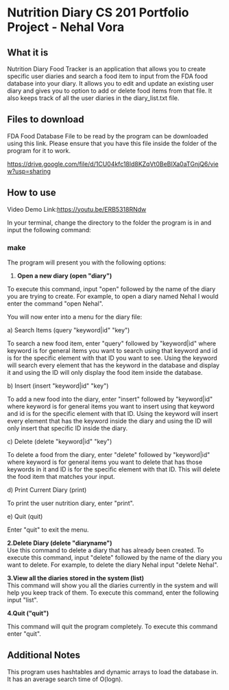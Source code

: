 <h1>Nutrition Diary CS 201 Portfolio Project - Nehal Vora</h1>
<h2><a id="user-content-what-it-is" class="anchor" href="https://github.com/ngvora/Nutrition-CRUD-Database-Log-CS-201-#what-it-is" aria-hidden="true"></a>What it is</h2>
<p>Nutrition Diary Food Tracker is an application that allows you to create specific user diaries and search a food item to input from the FDA food database into your diary. It allows you to edit and update an existing user diary and gives you to option to add or delete food items from that file. It also keeps track of all the user diaries in the diary_list.txt file.</p>
<h2><a id="user-content-files-to-download" class="anchor" href="https://github.com/ngvora/Nutrition-CRUD-Database-Log-CS-201-#files-to-download" aria-hidden="true"></a>Files to download</h2>
<p>FDA Food Database File to be read by the program can be downloaded using this link. Please ensure that you have this file inside the folder of the program for it to work.</p>
<p><a href="https://drive.google.com/file/d/1CU04kfc18ld8KZqVt0BeBIXa0aTGnjQ6/view?usp=sharing" rel="nofollow">https://drive.google.com/file/d/1CU04kfc18ld8KZqVt0BeBIXa0aTGnjQ6/view?usp=sharing</a></p>
<h2><strong>How to use</strong></h2>
<p>Video Demo Link:<a href="https://youtu.be/ERB5318RNdw" rel="nofollow">https://youtu.be/ERB5318RNdw</a></p>
<p>In your terminal, change the directory to the folder the program is in and input the following command:</p>
<h3><a id="user-content-make" class="anchor" href="https://github.com/ngvora/Nutrition-CRUD-Database-Log-CS-201-#make" aria-hidden="true"></a>make</h3>
<p>The program will present you with the following options:</p>
<ol>
<li><strong>Open a new diary (open "diary")</strong></li>
</ol>
<p>To execute this command, input "open" followed by the name of the diary you are trying to create. For example, to open a diary named Nehal I would enter the command "open Nehal".</p>
<p>You will now enter into a menu for the diary file:</p>
<p>a) Search Items (query "keyword|id" "key")</p>
<p>To search a new food item, enter "query" followed by "keyword|id" where keyword is for general items you want to search using that keyword and id is for the specific element with that ID you want to see. Using the keyword will search every element that has the keyword in the database and display it and using the ID will only display the food item inside the database.</p>
<p>b) Insert (insert "keyword|id" "key")</p>
<p>To add a new food into the diary, enter "insert" followed by "keyword|id" where keyword is for general items you want to insert using that keyword and id is for the specific element with that ID. Using the keyword will insert every element that has the keyword inside the diary and using the ID will only insert that specific ID inside the diary.</p>
<p>c) Delete (delete "keyword|id" "key")</p>
<p>To delete a food from the diary, enter "delete" followed by "keyword|id" where keyword is for general items you want to delete that has those keywords in it and ID is for the specific element with that ID. This will delete the food item that matches your input. 
 <p> d) Print Current Diary (print)</p><p> To print the user nutrition diary, enter "print". </p>
 <p> e) Quit (quit)</p> <p>Enter "quit" to exit the menu.</p>

 <p><b>2.Delete Diary (delete "diaryname")</b> <br />Use this command to delete a diary that has already been created. To execute this command, input "delete" followed by the name of the diary you want to delete. For example, to delete the diary Nehal input "delete Nehal".</p>

 <p><b>3.View all the diaries stored in the system (list)</b> <br />This command will show you all the diaries currently in the system and will help you keep track of them. To execute this command, enter the following input "list".</p>
</ol>
<p><b>4.Quit ("quit")</p> </b>
 <p>This command will quit the program completely. To execute this command enter "quit".</p>
<h2>Additional Notes</h2>
<p>This program uses hashtables and dynamic arrays to load the database in. It has an average search time of O(logn).</p>

